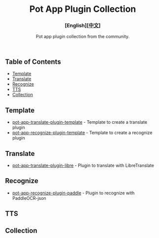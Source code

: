 <div align="center">
<h1>Pot App Plugin Collection</h1>

<h3>[English][<a href='./README_CN.md'>中文</a>]</h3>

Pot app plugin collection from the community.

<br />

</div>

## Table of Contents

- [Template](#template)
- [Translate](#translate)
- [Recognize](#recognize)
- [TTS](#tts)
- [Collection](#collection)

## Template

- [pot-app-translate-plugin-template](https://github.com/pot-app/pot-app-translate-plugin-template) - Template to create a translate plugin
- [pot-app-recognize-plugin-template](https://github.com/pot-app/pot-app-recognize-plugin-template) - Template to create a recognize plugin

## Translate

- [pot-app-translate-plugin-libre](https://github.com/Integral-Tech/pot-app-translate-plugin-libre) - Plugin to translate with LibreTranslate

## Recognize

- [pot-app-recognize-plugin-paddle](https://github.com/pot-app/pot-app-recognize-plugin-paddle) - Plugin to recognize with PaddleOCR-json

## TTS

## Collection
